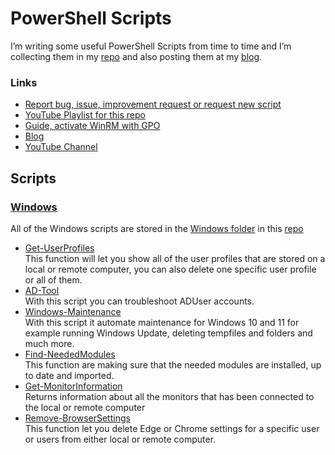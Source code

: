 # PowerShell Scripts
I’m writing some useful PowerShell Scripts from time to time and I’m collecting them in my [repo](https://github.com/rstolpe/PowerShell-Scripts) and also posting them at my [blog](https://stolpe.io).
### Links
- [Report bug, issue, improvement request or request new script](https://github.com/rstolpe/PowerShell-Scripts/issues/new/choose)
- [YouTube Playlist for this repo](https://www.youtube.com/playlist?list=PLOdABThmxohswmbXjPadlpqdNiQxj9ZoP)
- [Guide, activate WinRM with GPO](https://stolpe.io/enable-winrm-with-gpo/)
- [Blog](https://stolpe.io)
- [YouTube Channel](https://www.youtube.com/channel/UClrIQN9SysVTEMPmxxn-p1w)
## Scripts
### [Windows](https://github.com/rstolpe/PowerShell-Scripts/tree/main/Windows)
All of the Windows scripts are stored in the [Windows folder](https://github.com/rstolpe/PowerShell-Scripts/tree/main/Windows) in this [repo](https://github.com/rstolpe/PowerShell-Scripts)

- [Get-UserProfiles](https://github.com/rstolpe/PowerShell-Scripts/blob/main/Windows/Get-UserProfiles.md)  
    This function will let you show all of the user profiles that are stored on a local or remote computer, you can also delete one specific user profile or all of them.
- [AD-Tool](https://github.com/rstolpe/PowerShell-Scripts/blob/main/Windows/AD-Tool.md)  
    With this script you can troubleshoot ADUser accounts.
- [Windows-Maintenance](https://github.com/rstolpe/PowerShell-Scripts/blob/main/Windows/Windows-Maintenance.md)  
    With this script it automate maintenance for Windows 10 and 11 for example running Windows Update, deleting tempfiles and folders and much more.
- [Find-NeededModules](https://github.com/rstolpe/PowerShell-Scripts/blob/main/Windows/Find-NeededModules.md)  
    This function are making sure that the needed modules are installed, up to date and imported.
- [Get-MonitorInformation](https://github.com/rstolpe/PowerShell-Scripts/blob/main/Windows/Get-MonitorInformation.md)  
    Returns information about all the monitors that has been connected to the local or remote computer
- [Remove-BrowserSettings](https://github.com/rstolpe/PowerShell-Scripts/blob/main/Windows/Remove-BrowserSettings.md)  
    This function let you delete Edge or Chrome settings for a specific user or users from either local or remote computer. 
